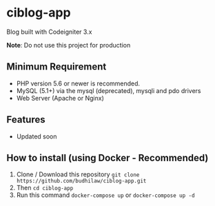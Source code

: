 # ciblog-app
Blog built with Codeigniter 3.x

**Note**: Do not use this project for production

## Minimum Requirement
* PHP version 5.6 or newer is recommended.
* MySQL (5.1+) via the mysql (deprecated), mysqli and pdo drivers
* Web Server (Apache or Nginx)

## Features
* Updated soon

## How to install (using Docker - Recommended)
1. Clone / Download this repository `git clone https://github.com/budhilaw/ciblog-app.git`
2. Then `cd ciblog-app`
3. Run this command `docker-compose up` or `docker-compose up -d`
